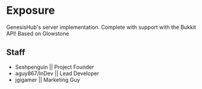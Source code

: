 # Exposure
GenesisHub's server implementation. Complete with support with the Bukkit API!
Based on Glowstone
## Staff
- Seshpenguin || Project Founder
- aguy867/InDev || Lead Developer
- jgigamer || Marketing Guy
